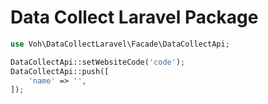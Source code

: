 # Data Collect Laravel Package

```php
use Voh\DataCollectLaravel\Facade\DataCollectApi;

DataCollectApi::setWebsiteCode('code');
DataCollectApi::push([
    'name' => '',
]);
```
